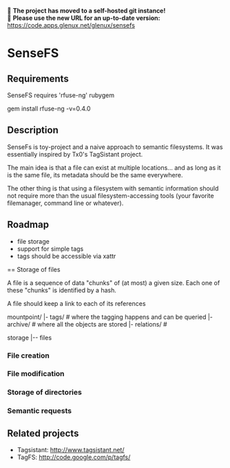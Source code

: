 :rotating_light: **The project has moved to a self-hosted git instance!**<br/>
:rotating_light: **Please use the new URL for an up-to-date version:** https://code.apps.glenux.net/glenux/sensefs

# SenseFS

## Requirements

SenseFS requires 'rfuse-ng' rubygem 

 gem install rfuse-ng -v=0.4.0

## Description

SenseFs is toy-project and a naive approach to semantic filesystems. It was
essentially inspired by Tx0's TagSistant project.

The main idea is that a file can exist at multiple locations... and as long as
it is the same file, its metadata should be the same everywhere.

The other thing is that using a filesystem with semantic information should not
require more than the usual filesystem-accessing tools (your favorite
filemanager, command line or whatever).


## Roadmap 

* file storage
* support for simple tags
* tags should be accessible via xattr

== Storage of files

A file is a sequence of data "chunks" of (at most) a given size. 
Each one of these "chunks" is identified by a hash.

A file should keep a link to each of its references

 mountpoint/
  |- tags/       # where the tagging happens and can be queried
  |- archive/    # where all the objects are stored
  |- relations/  #

 storage
  |-- files

### File creation

### File modification

### Storage of directories

### Semantic requests

## Related projects

* Tagsistant: http://www.tagsistant.net/
* TagFS: http://code.google.com/p/tagfs/
